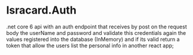 # Isracard.Auth

.net core 6 api with an auth endpoint that receives by post on the request body the userName and password and validate this credentials again the values registered into the database (InMemory) and if its valid return a token that allow the users list the personal info in another react app;

